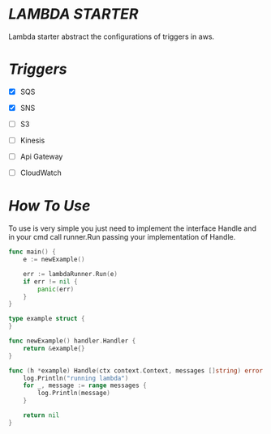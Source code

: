 # *LAMBDA STARTER*

Lambda starter abstract the configurations of triggers in aws.

# *Triggers*

- [X] SQS
- [X] SNS
- [ ] S3
- [ ] Kinesis
- [ ] Api Gateway
- [ ] CloudWatch


# *How To Use*
To use is very simple you just need to implement the interface Handle and in your cmd call runner.Run passing your implementation of Handle.

```go
func main() {
	e := newExample()

	err := lambdaRunner.Run(e)
	if err != nil {
		panic(err)
	}
}

type example struct {
}

func newExample() handler.Handler {
	return &example{}
}

func (h *example) Handle(ctx context.Context, messages []string) error {
	log.Println("running lambda")
	for _, message := range messages {
		log.Println(message)
	}

	return nil
}
```
